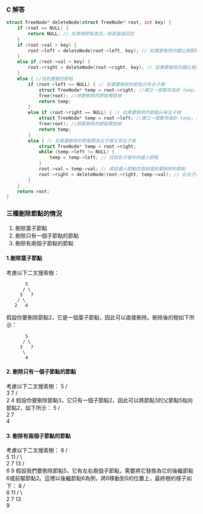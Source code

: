 ### C 解答
```c
struct TreeNode* deleteNode(struct TreeNode* root, int key) {
    if (root == NULL) {
        return NULL; // 如果根節點為空，則直接返回空
    }
    if (root->val > key) {
        root->left = deleteNode(root->left, key); // 如果要刪除的鍵比根節點小，則在左子樹中刪除
    }
    else if (root->val < key) {
        root->right = deleteNode(root->right, key); // 如果要刪除的鍵比根節點大，則在右子樹中刪除
    }
    else { //找到要刪的節點
        if (root->left == NULL) { // 如果要刪除的節點只有右子樹
            struct TreeNode* temp = root->right; //建立一個暫存指針 temp，並將其指向要刪除節點的右子節點
            free(root); //將要刪除的節點釋放掉
            return temp;
        }
        else if (root->right == NULL) { // 如果要刪除的節點只有左子樹
            struct TreeNode* temp = root->left; //建立一個暫存指針 temp，並將其指向要刪除節點的左子節點
            free(root); //將要刪除的節點釋放掉
            return temp;
        }
        else { // 如果要刪除的節點既有左子樹又有右子樹
            struct TreeNode* temp = root->right;
            while (temp->left != NULL) {
                temp = temp->left; // 找到右子樹中的最小節點
            }
            root->val = temp->val; // 將該最小節點的值賦值給要刪除的節點
            root->right = deleteNode(root->right, temp->val); // 在右子樹中刪除該最小節點
        }
    }
    return root;
}
```
### 三種刪除節點的情況
1. 刪除葉子節點
2. 刪除只有一個子節點的節點
3. 刪除有兩個子節點的節點

#### 1.刪除葉子節點
考慮以下二叉搜索樹：
```
       5
      / \
     3   7
    / \
   2   4
```
假設你要刪除節點2，它是一個葉子節點，因此可以直接刪除。刪除後的樹如下所示：

```
       5
      / \
     3   7
      \
       4
```
#### 2. 刪除只有一個子節點的節點
考慮以下二叉搜索樹：
       5
      / \
     3   7
    / \
   2   4
假設你要刪除節點3，它只有一個子節點2，因此可以將節點3的父節點5指向節點2，如下所示：
       5
      / \
     2   7
      \
       4

#### 3. 刪除有兩個子節點的節點
考慮以下二叉搜索樹：
          8
         / \
        5   11
       / \   \
      2   7   13
         / \
        6   9
假設我們要刪除節點5，它有左右兩個子節點，需要將它替換為它的後繼節點6或前驅節點2。這裡以後繼節點6為例，將6移動到5的位置上，最終樹的樣子如下：
          8
         / \
        6   11
       / \   \
      2   7   13
           \
            9
                                                                                       









